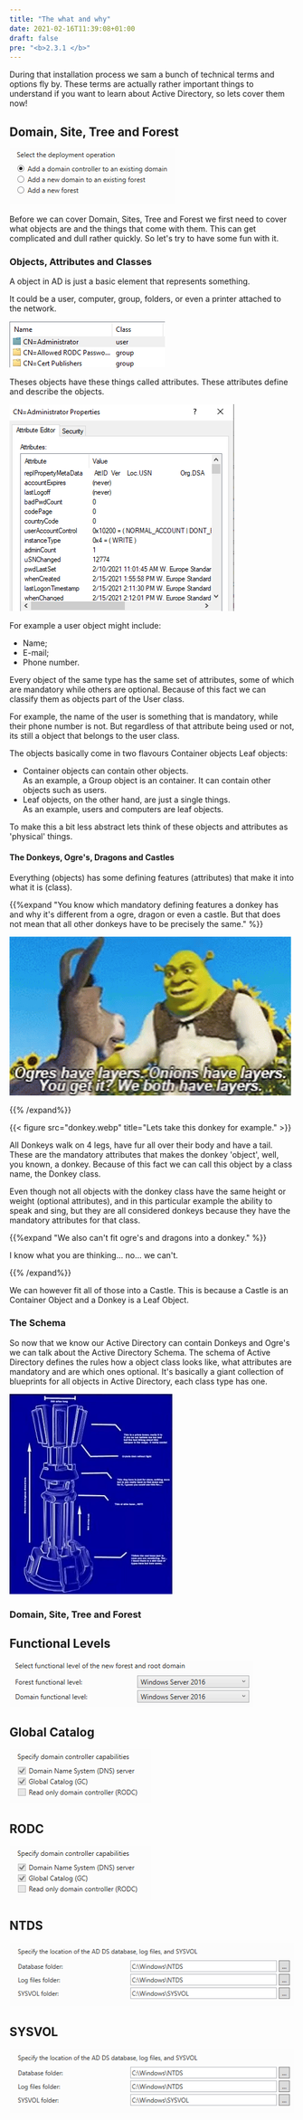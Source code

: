 ```yaml
---
title: "The what and why"
date: 2021-02-16T11:39:08+01:00
draft: false
pre: "<b>2.3.1 </b>"
---
```


During that installation process we sam a bunch of technical terms and options fly by. These terms are actually rather important things to understand if you want to learn about Active Directory, so lets cover them now!

## Domain, Site, Tree and Forest

![](domain_site_tree_forest.png)

Before we can cover Domain, Sites, Tree and Forest we first need to cover what objects are and the things that come with them. This can get complicated and dull rather quickly. So let's try to have some fun with it.

### Objects, Attributes and Classes

A object in AD is just a basic element that represents something. 

It could be a user, computer, group, folders, or even a printer attached to the network.

![](objects.png)

Theses objects have these things called attributes. These attributes define and describe the objects.

![](attributes.png)

For example a user object might include:

- Name;
- E-mail;
- Phone number.

Every object of the same type has the same set of attributes, some of which are mandatory while others are optional. Because of this fact we can classify them as objects part of the User class.

For example, the name of the user is something that is mandatory, while their phone number is not. But regardless of that attribute being used or not, its still a object that belongs to the user class.

The objects basically come in two flavours Container objects Leaf objects:

- Container objects can contain other objects.  
  As an example, a Group object is an container. It can contain other objects such as users.
- Leaf objects, on the other hand, are just a single things.  
  As an example, users and computers are leaf objects.

To make this a bit less abstract lets think of these objects and attributes as 'physical' things. 

#### The Donkeys, Ogre's, Dragons and Castles

Everything (objects) has some defining features (attributes) that make it into what it is (class).

{{%expand "You know which mandatory defining features a donkey has and why it's different from a ogre, dragon or even a castle. But that does not mean that all other donkeys have to be precisely the same." %}}

![](layers.gif)

{{% /expand%}}

{{< figure src="donkey.webp" title="Lets take this donkey for example." >}}

All Donkeys walk on 4 legs, have fur all over their body and have a tail. These are the mandatory attributes that makes the donkey 'object', well, you known, a donkey. Because of this fact we can call this object by a class name, the Donkey class. 

Even though not all objects with the donkey class have the same height or weight (optional attributes), and in this particular example the ability to speak and sing, but they are all considered donkeys because they have the mandatory attributes for that class.

{{%expand "We also can't fit ogre's and dragons into a donkey." %}}

I know what you are thinking... no... we can't.

{{% /expand%}}

We can however fit all of those into a Castle. This is because a Castle is an Container Object and a Donkey is a Leaf Object.
### The Schema

So now that we know our Active Directory can contain Donkeys and Ogre's we can talk about the Active Directory Schema.
The schema of Active Directory defines the rules how a object class looks like, what attributes are mandatory and are which ones optional. It's basically a giant collection of blueprints for all objects in Active Directory, each class type has one.

![](blueprint.png)

### Domain, Site, Tree and Forest


## Functional Levels

![](functional_levels.png)

## Global Catalog

![](gc.png)

## RODC

![](gc.png)

## NTDS

![](ntds.png)

## SYSVOL

![](ntds.png)
